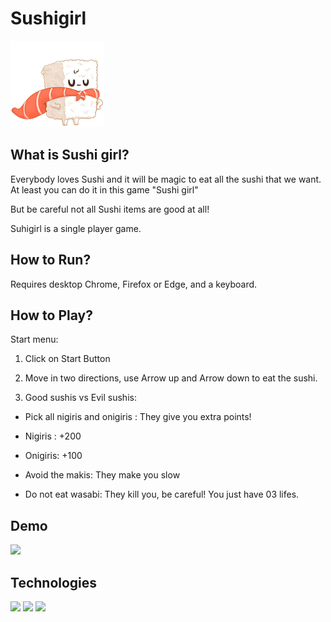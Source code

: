 # Sushigirl

![alt text](./images/sushigirl-small.png)

## What is Sushi girl?

Everybody loves Sushi and it will be magic to eat all the sushi that we want. At least you can do it in this game "Sushi girl"

But be careful not all Sushi items are good at all!

Suhigirl is a single player game.

## How to Run? 

Requires desktop Chrome, Firefox or Edge, and a keyboard.

## How to Play? 

Start menu: 

1. Click on Start Button 

2. Move in two directions, use Arrow up and Arrow down to eat the sushi.

3. Good sushis vs Evil sushis:

- Pick all nigiris and onigiris : They give you extra points!

- Nigiris :   +200
- Onigiris:   +100
 
- Avoid the makis: They make you slow

- Do not eat wasabi: They kill you, be careful! You just have 03 lifes.

## Demo

![](https://i.imgur.com/QlLZHvk.gif)

## Technologies

<img src="https://img.shields.io/badge/-javascript-F7DF1E?&style=for-the-badge&logo=javascript&logoColor=black" />
<img src="https://img.shields.io/badge/HTML5-E34F26?style=for-the-badge&logo=html5&logoColor=white" />
<img src="https://img.shields.io/badge/-css3-1572B6?&style=for-the-badge&logo=css3&logoColor=white" />